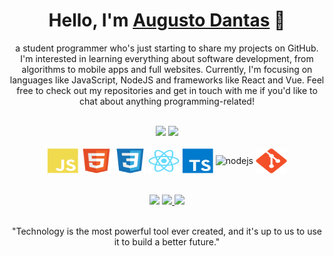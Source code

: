 <div align="center"> 
<h1> Hello, I'm <a href="https://www.linkedin.com/in/augusto-dantas/" target="_blank">Augusto Dantas</a> 👋 </h1>
</div 
    
<p align="center">
<p align="center">
    a student programmer who's just starting to share my projects on GitHub. I'm interested in learning everything about software development, from algorithms to mobile apps and full websites. Currently, I'm focusing on languages like JavaScript, NodeJS and frameworks like React and Vue. Feel free to check out my repositories and get in touch with me if you'd like to chat about anything programming-related!
</p><br>



<div align="center">
    <img height="150em" src="https://github-readme-stats.vercel.app/api?username=devAugustoW&count_private=true&include_all_commits=true&show_icons=true&theme=transparent&hide_border=false&show_owner=true"/>
    <img height="150em" src="https://github-readme-stats.vercel.app/api/top-langs/?username=devAugustoW&theme=transparent&hide_border=false&&layout=compact"/>
</div>

<div align="center" valign="top"><br>
  <img align="center" alt="Js" height="40" width="50" src="https://raw.githubusercontent.com/devicons/devicon/master/icons/javascript/javascript-plain.svg">
  <img align="center" alt="HTML" height="40" width="50" src="https://raw.githubusercontent.com/devicons/devicon/master/icons/html5/html5-original.svg">
  <img align="center" alt="CSS" height="40" width="50" src="https://raw.githubusercontent.com/devicons/devicon/master/icons/css3/css3-original.svg">
  <img align="center" alt="React" height="40" width="50" src="https://raw.githubusercontent.com/devicons/devicon/master/icons/react/react-original.svg">
  <img align="center" alt="Js" height="40" width="50" src="https://raw.githubusercontent.com/devicons/devicon/master/icons/typescript/typescript-plain.svg">
  <img align="center" alt="nodejs" height="40" width="50" src="https://cdn.worldvectorlogo.com/logos/nodejs-icon.svg">
  <img align="center" alt="git" height="40" width="50" src="https://raw.githubusercontent.com/devicons/devicon/master/icons/git/git-original.svg">
</div><br><br>
  
<div align="center">
  <a href="https://www.linkedin.com/in/augusto-dantas/" target="_blank"><img src="https://img.shields.io/badge/-LinkedIn-%230077B5?style=for-the-badge&logo=linkedin&logoColor=white" target="_blank"></a>
  <a href="mailto:augustodantas.dev@gmail.com"><img src="https://img.shields.io/badge/-Gmail-%23333?style=for-the-badge&logo=gmail&logoColor=white" target="_blank">
  <a href="https://www.instagram.com/augusto.dom/" target="_blank"><img src="https://img.shields.io/badge/-Instagram-%23E4405F?style=for-the-badge&logo=instagram&logoColor=white" target="_blank"></a>
</div><br>

<p align="center">"Technology is the most powerful tool ever created, and it's up to us to use it to build a better future."</p>

